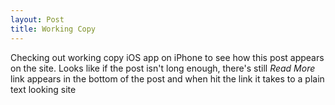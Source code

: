 ```yaml
---
layout: Post
title: Working Copy 
---
```


Checking out working copy iOS app on iPhone to see how this post appears on the site. Looks like if the post isn't long enough, there's still *Read More* link appears in the bottom of the post and when hit the link it takes to a plain text looking site 